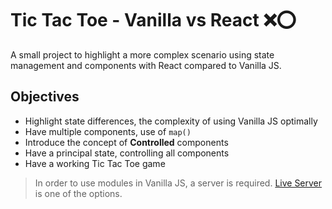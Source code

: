# Tic Tac Toe - Vanilla vs React :x::o:
A small project to highlight a more complex scenario using state management and components with React compared to Vanilla JS.

## Objectives
- Highlight state differences, the complexity of using Vanilla JS optimally
- Have multiple components, use of `map()`
- Introduce the concept of **Controlled** components
- Have a principal state, controlling all components
- Have a working Tic Tac Toe game

> In order to use modules in Vanilla JS, a server is required. [Live Server](https://marketplace.visualstudio.com/items?itemName=ritwickdey.LiveServer) is one of the options.